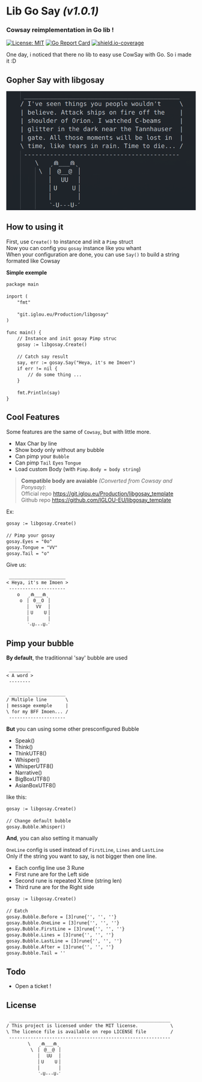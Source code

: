# Lib Go Say *(v1.0.1)*
### Cowsay reimplementation in Go lib !

[![License: MIT](https://img.shields.io/badge/License-MIT-blue.svg)](https://opensource.org/licenses/MIT)
[![Go Report Card](https://goreportcard.com/badge/git.iglou.eu/Production/libgosay)](https://goreportcard.com/report/git.iglou.eu/Production/libgosay)
[![shield.io-coverage](https://img.shields.io/badge/Go%20Coverage-93.8%25-brightgreen.svg?longCache=true&style=flat)](https://shields.io/)

One day, i noticed that there no lib to easy use CowSay with Go. So i made it :D

## Gopher Say with libgosay
![GopherSay](media/libgosay_exemple.png)

## How to using it

First, use `Create()` to instance and init a `Pimp` struct   
Now you can config you `gosay` instance like you whant   
When your configuration are done, you can use `Say()` to build a string formated like Cowsay   

**Simple exemple**
```
package main

inport (
    "fmt"

    "git.iglou.eu/Production/libgosay"
)

func main() {
    // Instance and init gosay Pimp struc
    gosay := libgosay.Create()

    // Catch say result
    say, err := gosay.Say("Heya, it's me Imoen")
    if err != nil {
        // do some thing ...
    }

    fmt.Println(say)
}
```

## Cool Features

Some features are the same of `Cowsay`, but with little more.

- Max Char by line
- Show body only without any bubble
- Can pimp your `Bubble`
- Can pimp `Tail` `Eyes` `Tongue`
- Load custom Body (with `Pimp.Body = body string`)

> **Compatible body are avaiable** *(Converted from Cowsay and Ponysay)*:    
> Official repo https://git.iglou.eu/Production/libgosay_template    
> Github repo https://github.com/IGLOU-EU/libgosay_template    

Ex:
```
gosay := libgosay.Create()

// Pimp your gosay
gosay.Eyes = "0o"
gosay.Tongue = "VV"
gosay.Tail = "o"
```

Give us:
```
 _____________________ 
< Heya, it's me Imoen >
 --------------------- 
    o   ˏ⋒___⋒ˎ
     o  ▏ 0__O ▕
        ▏  VV  ▕
        ▏U    U▕
        ▏      ▕
        ˋ-U---U-ˊ
```

## Pimp your bubble

**By default**, the traditionnal 'say' bubble are used
```
 ________
< A word >
 --------

 _____________________
/ Multiple line       \
| message exemple     |
\ for my BFF Imoen... /
 ---------------------
```

**But** you can using some other presconfigured Bubble   
- Speak()
- Think()
- ThinkUTF8()
- Whisper()
- WhisperUTF8()
- Narrative()
- BigBoxUTF8()
- AsianBoxUTF8()

like this:
```
gosay := libgosay.Create()

// Change default bubble
gosay.Bubble.Whisper()
```

**And**, you can also setting it manually   

`OneLine` config is used instead of `FirstLine`, `Lines` and  `LastLine`   
Only if the string you want to say, is not bigger then one line.

- Each config line use 3 Rune
- First rune are for the Left side
- Second rune is repeated X.time (string len)
- Third rune are for the Right side

```
gosay := libgosay.Create()

// Eatch 
gosay.Bubble.Before = [3]rune{'', '', ''}
gosay.Bubble.OneLine = [3]rune{'', '', ''}
gosay.Bubble.FirstLine = [3]rune{'', '', ''}
gosay.Bubble.Lines = [3]rune{'', '', ''}
gosay.Bubble.LastLine = [3]rune{'', '', ''}
gosay.Bubble.After = [3]rune{'', '', ''}
gosay.Bubble.Tail = ''
```

## Todo

- Open a ticket !

## License

```
 ____________________________________________________________ 
/ This project is licensed under the MIT license.            \
\ The licence file is available on repo LICENSE file         /
 ------------------------------------------------------------ 
        \   ˏ⋒___⋒ˎ
         \  ▏ @__@ ▕
            ▏  UU  ▕
            ▏U    U▕
            ▏      ▕
            ˋ-U---U-ˊ
```

